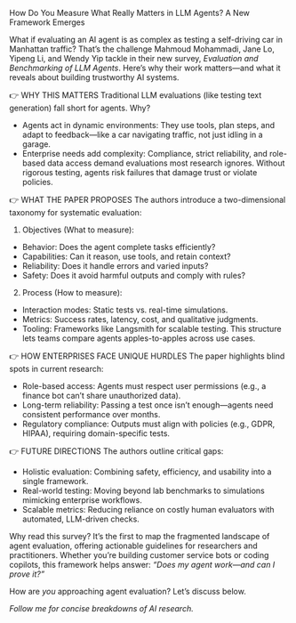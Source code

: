 How Do You Measure What Really Matters in LLM Agents? A New Framework Emerges

What if evaluating an AI agent is as complex as testing a self-driving car in Manhattan traffic?
That’s the challenge Mahmoud Mohammadi, Jane Lo, Yipeng Li, and Wendy Yip tackle in their new survey, *Evaluation and Benchmarking of LLM Agents*. Here’s why their work matters—and what it reveals about building trustworthy AI systems.

👉 WHY THIS MATTERS
Traditional LLM evaluations (like testing text generation) fall short for agents. Why?
- Agents act in dynamic environments: They use tools, plan steps, and adapt to feedback—like a car navigating traffic, not just idling in a garage.
- Enterprise needs add complexity: Compliance, strict reliability, and role-based data access demand evaluations most research ignores.
Without rigorous testing, agents risk failures that damage trust or violate policies.

👉 WHAT THE PAPER PROPOSES
The authors introduce a two-dimensional taxonomy for systematic evaluation:

1. Objectives (What to measure):
- Behavior: Does the agent complete tasks efficiently?
- Capabilities: Can it reason, use tools, and retain context?
- Reliability: Does it handle errors and varied inputs?
- Safety: Does it avoid harmful outputs and comply with rules?

2. Process (How to measure):
- Interaction modes: Static tests vs. real-time simulations.
- Metrics: Success rates, latency, cost, and qualitative judgments.
- Tooling: Frameworks like Langsmith for scalable testing.
This structure lets teams compare agents apples-to-apples across use cases.

👉 HOW ENTERPRISES FACE UNIQUE HURDLES
The paper highlights blind spots in current research:
- Role-based access: Agents must respect user permissions (e.g., a finance bot can’t share unauthorized data).
- Long-term reliability: Passing a test once isn’t enough—agents need consistent performance over months.
- Regulatory compliance: Outputs must align with policies (e.g., GDPR, HIPAA), requiring domain-specific tests.

👉 FUTURE DIRECTIONS
The authors outline critical gaps:
- Holistic evaluation: Combining safety, efficiency, and usability into a single framework.
- Real-world testing: Moving beyond lab benchmarks to simulations mimicking enterprise workflows.
- Scalable metrics: Reducing reliance on costly human evaluators with automated, LLM-driven checks.

Why read this survey?
It’s the first to map the fragmented landscape of agent evaluation, offering actionable guidelines for researchers and practitioners. Whether you’re building customer service bots or coding copilots, this framework helps answer: *“Does my agent work—and can I prove it?”*

How are *you* approaching agent evaluation? Let’s discuss below.

*Follow me for concise breakdowns of AI research.*